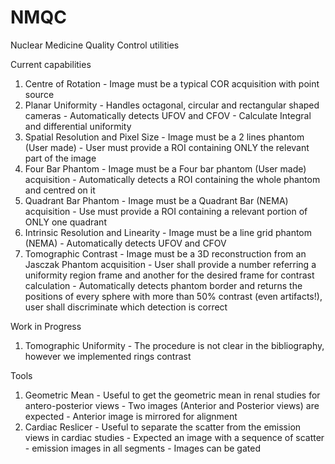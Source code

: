 # NMQC

Nuclear Medicine Quality Control utilities

Current capabilities

  1. Centre of Rotation
    - Image must be a typical COR acquisition with point source
  2. Planar Uniformity
    - Handles octagonal, circular and rectangular shaped cameras
    - Automatically detects UFOV and CFOV
    - Calculate Integral and differential uniformity
  3. Spatial Resolution and Pixel Size
    - Image must be a 2 lines phantom (User made)
    - User must provide a ROI containing ONLY the relevant part of the image
  4. Four Bar Phantom
    - Image must be a Four bar phantom (User made) acquisition
	- Automatically detects a ROI containing the whole phantom and centred on it
  5. Quadrant Bar Phantom
    - Image must be a Quadrant Bar (NEMA) acquisition
    - Use must provide a ROI containing a relevant portion of ONLY one quadrant 	
  6. Intrinsic Resolution and Linearity
    - Image must be a line grid phantom (NEMA)
	- Automatically detects UFOV and CFOV
  7. Tomographic Contrast
    - Image must be a 3D reconstruction from an Jasczak Phantom acquisition
	- User shall provide a number referring a uniformity region frame and another for the desired frame for contrast calculation
	- Automatically detects phantom border and returns the positions of every sphere with more than 50% contrast (even artifacts!), user shall discriminate which detection is correct
	
Work in Progress

  1. Tomographic Uniformity
    - The procedure is not clear in the bibliography, however we implemented rings contrast
	
Tools

  1. Geometric Mean
    - Useful to get the geometric mean in renal studies for antero-posterior views
	- Two images (Anterior and Posterior views) are expected
	- Anterior image is mirrored for alignment
  2. Cardiac Reslicer
    - Useful to separate the scatter from the emission views in cardiac studies
	- Expected an image with a sequence of scatter - emission images in all segments
	- Images can be gated

